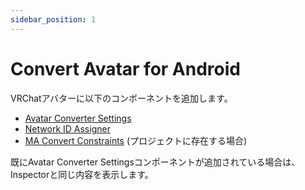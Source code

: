 ```yaml
---
sidebar_position: 1
---
```


# Convert Avatar for Android

VRChatアバターに以下のコンポーネントを追加します。

- [Avatar Converter Settings](../components/avatar-converter-settings.md)
- [Network ID Assigner](../components/network-id-assigner.md)
- [MA Convert Constraints](https://modular-avatar.nadena.dev/ja/docs/reference/convert-constraints) (プロジェクトに存在する場合)

既にAvatar Converter Settingsコンポーネントが追加されている場合は、Inspectorと同じ内容を表示します。
